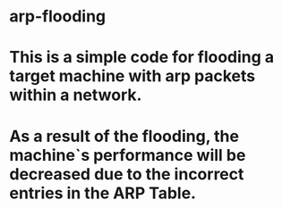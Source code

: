 # arp-flooding
# This is a simple code for flooding a target machine with arp packets within a network.
# As a result of the flooding, the machine`s performance will be decreased due to the incorrect entries in the ARP Table.
